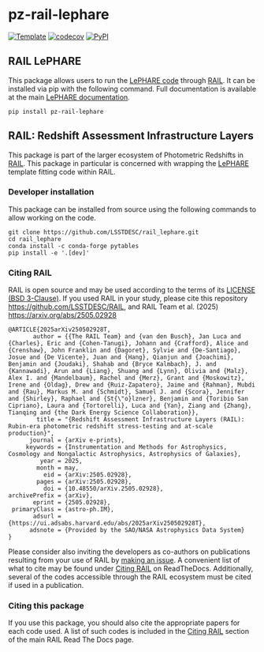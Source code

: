 # pz-rail-lephare

[![Template](https://img.shields.io/badge/Template-LINCC%20Frameworks%20Python%20Project%20Template-brightgreen)](https://lincc-ppt.readthedocs.io/en/latest/)
[![codecov](https://codecov.io/gh/LSSTDESC/rail_lephare/graph/badge.svg?token=I597zffkaM)](https://codecov.io/gh/LSSTDESC/rail_lephare)
[![PyPI](https://img.shields.io/pypi/v/pz-rail-lephare?color=blue&logo=pypi&logoColor=white)](https://pypi.org/project/pz-rail-lephare/)

## RAIL LePHARE

This package allows users to run the [LePHARE code](https://github.com/lephare-photoz/lephare/) 
through [RAIL](https://github.com/LSSTDESC/RAIL). 
It can be installed via pip with the following command. 
Full documentation is available at the main [LePHARE documentation](https://lephare.readthedocs.io/en/latest/index.html).

```console
pip install pz-rail-lephare
```

## RAIL: Redshift Assessment Infrastructure Layers

This package is part of the larger ecosystem of Photometric Redshifts
in [RAIL](https://github.com/LSSTDESC/RAIL). This package in particular
is concerned with wrapping the [LePHARE](https://gitlab.lam.fr/Galaxies/LEPHARE/) template fitting code within RAIL.

### Developer installation

This package can be installed from source using the following commands to allow working on the code.
```console
git clone https://github.com/LSSTDESC/rail_lephare.git
cd rail_lephare
conda install -c conda-forge pytables
pip install -e '.[dev]'
```

### Citing RAIL

RAIL is open source and may be used according to the terms of its [LICENSE](https://github.com/LSSTDESC/RAIL/blob/main/LICENSE) [(BSD 3-Clause)](https://opensource.org/licenses/BSD-3-Clause).
If you used RAIL in your study, please cite this repository <https://github.com/LSSTDESC/RAIL>, and RAIL Team et al. (2025) <https://arxiv.org/abs/2505.02928>
```
@ARTICLE{2025arXiv250502928T,
       author = {{The RAIL Team} and {van den Busch}, Jan Luca and {Charles}, Eric and {Cohen-Tanugi}, Johann and {Crafford}, Alice and {Crenshaw}, John Franklin and {Dagoret}, Sylvie and {De-Santiago}, Josue and {De Vicente}, Juan and {Hang}, Qianjun and {Joachimi}, Benjamin and {Joudaki}, Shahab and {Bryce Kalmbach}, J. and {Kannawadi}, Arun and {Liang}, Shuang and {Lynn}, Olivia and {Malz}, Alex I. and {Mandelbaum}, Rachel and {Merz}, Grant and {Moskowitz}, Irene and {Oldag}, Drew and {Ruiz-Zapatero}, Jaime and {Rahman}, Mubdi and {Rau}, Markus M. and {Schmidt}, Samuel J. and {Scora}, Jennifer and {Shirley}, Raphael and {St{\"o}lzner}, Benjamin and {Toribio San Cipriano}, Laura and {Tortorelli}, Luca and {Yan}, Ziang and {Zhang}, Tianqing and {the Dark Energy Science Collaboration}},
        title = "{Redshift Assessment Infrastructure Layers (RAIL): Rubin-era photometric redshift stress-testing and at-scale production}",
      journal = {arXiv e-prints},
     keywords = {Instrumentation and Methods for Astrophysics, Cosmology and Nongalactic Astrophysics, Astrophysics of Galaxies},
         year = 2025,
        month = may,
          eid = {arXiv:2505.02928},
        pages = {arXiv:2505.02928},
          doi = {10.48550/arXiv.2505.02928},
archivePrefix = {arXiv},
       eprint = {2505.02928},
 primaryClass = {astro-ph.IM},
       adsurl = {https://ui.adsabs.harvard.edu/abs/2025arXiv250502928T},
      adsnote = {Provided by the SAO/NASA Astrophysics Data System}
}
```
Please consider also inviting the developers as co-authors on publications resulting from your use of RAIL by [making an issue](https://github.com/LSSTDESC/rail/issues/new/choose).
A convenient list of what to cite may be found under [Citing RAIL](https://rail-hub.readthedocs.io/en/latest/source/citing.html) on ReadTheDocs.
Additionally, several of the codes accessible through the RAIL ecosystem must be cited if used in a publication.

### Citing this package

If you use this package, you should also cite the appropriate papers for each
code used.  A list of such codes is included in the 
[Citing RAIL](https://lsstdescrail.readthedocs.io/en/stable/source/citing.html)
section of the main RAIL Read The Docs page.

